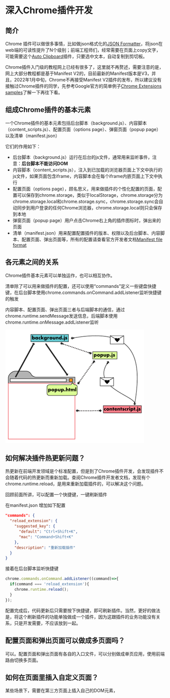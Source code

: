 # 深入Chrome插件开发

## 简介

Chrome 插件可以做很多事情，比如做json格式化的[JSON Formatter](https://chrome.google.com/webstore/detail/json-formatter/bcjindcccaagfpapjjmafapmmgkkhgoa?hl=en)，将json在web端的可读性提升了N个级别；前端工程师们，经常需要在页面上copy文字，可能需要这个[Auto Clipboard](https://chrome.google.com/webstore/detail/inhnhgihdkbalmmojcbpalkkmhkmcdjm)插件，只要选中文本，自动复制到剪切板。

Chrome插件入门级的教程网上已经有很多了，这里就不再赘述，需要注意的是，网上大部分教程都是基于Manifest V2的，目前最新的Manifest版本是V3，并且，2022年1月中旬，Chrome不再接受Manifest V2插件的发布，所以建议没有接触过Chrome插件的同学，先参考Google官方的简单例子[Chrome Extensions samples](https://github.com/GoogleChrome/chrome-extensions-samples)了解一下再往下看。

## 组成Chrome插件的基本元素

一个Chrome插件的基本元素包括后台脚本（background.js）、内容脚本（content_scripts.js）、配置页面（options page）、弹窗页面（popup page）以及清单（manifest.json）

它们的作用如下：

- 后台脚本（background.js）运行在后台的js文件，通常用来监听事件，注意：**后台脚本不能访问DOM**
- 内容脚本（content_scripts.js），注入到已加载的浏览器页面上下文中执行的js文件，如果页面包含iframe，内容脚本会在每个iframe内嵌页面上下文中执行
- 配置页面（options page），顾名思义，用来做插件的个性化配置的页面，配置可以保存到chrome.storage，类似于localStorage，chrome.storage分为chrome.storage.local和chrome.storage.sync，chrome.storage.sync会自动同步到用户登录的任何Chrome浏览器，chrome.storage.local则只会保存到本地
- 弹窗页面（popup page）用户点击Chrome右上角的插件图标时，弹出来的页面
- 清单（manifest.json）用来配置配置插件的版本、权限以及后台脚本、内容脚本、配置页面、弹出页面等，所有的配置请查看官方开发者文档[Manifest file format](https://developer.chrome.com/docs/extensions/mv3/manifest/)

## 各元素之间的关系

Chrome插件基本元素可以单独运作，也可以相互协作。

清单除了可以用来做插件的配置，还可以使用“commands”定义一些键盘快捷键，在后台脚本使用chrome.commands.onCommand.addListener监听快捷键的触发

内容脚本、配置页面、弹出页面三者与后端脚本的通信，通过chrome.runtime.sendMessage发送信息，后端脚本使用chrome.runtime.onMessage.addListener监听

![](../../public/chrome_extention.png)

## 如何解决插件热更新问题？

热更新在前端开发领域是个标准配置，但是到了Chrome插件开发，会发现插件不会随着代码的热更新而重新加载。查阅Chrome插件开发者文档，发现有个chrome.runtime.reload，是用来重新加载插件的，可以解决这个问题。

回顾前面所讲，可以配置一个快捷键，一键刷新插件

在manifest.json 增加如下配置

```json
"commands": {
  "reload_extension": {
    "suggested_key": {
      "default": "Ctrl+Shift+K",
      "mac": "Command+Shift+K"
    },
    "description": "重新加载插件"
  }
}
```

接着在后台脚本监听快捷键

```js
chrome.commands.onCommand.addListener((command)=>{
  if(command === 'reload_extension'){
    chrome.runtime.reload();
  }
});
```

配置完成后，代码更新后只需要按下快捷键，即可刷新插件。当然，更好的做法是，将这个刷新插件的功能单独做成一个插件，因为这跟插件的业务功能没有关系，只是开发需要，不应该放到一起。

## 配置页面和弹出页面可以做成多页面吗？

可以。配置页面和弹出页面有各自的入口文件，可以分别做成单页应用，使用前端路由切换多页面。

## 如何在页面里插入自定义页面？

某些场景下，需要在第三方页面上插入自己的DOM元素，
